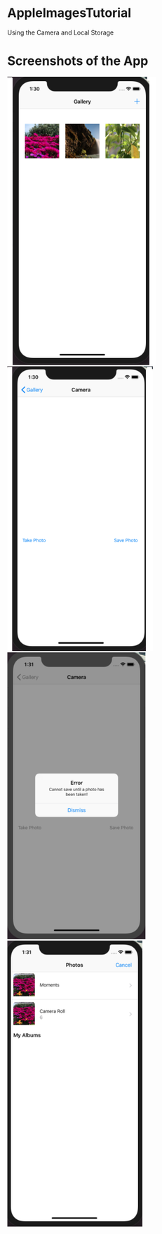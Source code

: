 # AppleImagesTutorial
 Using the Camera and Local Storage

# Screenshots of the App

![](Images/1.png)
![](Images/2.png)
![](Images/3.png)
![](Images/4.png)
